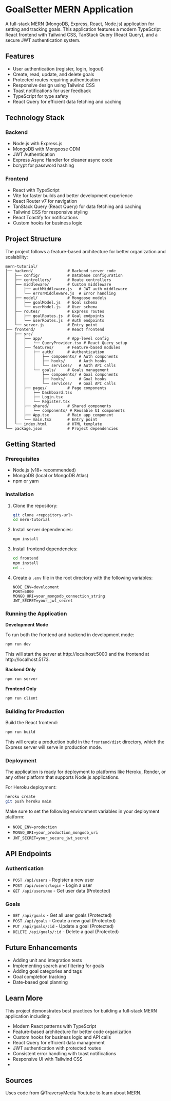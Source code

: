 # GoalSetter MERN Application

A full-stack MERN (MongoDB, Express, React, Node.js) application for setting and tracking goals. This application features a modern TypeScript React frontend with Tailwind CSS, TanStack Query (React Query), and a secure JWT authentication system.

## Features

- User authentication (register, login, logout)
- Create, read, update, and delete goals
- Protected routes requiring authentication
- Responsive design using Tailwind CSS
- Toast notifications for user feedback
- TypeScript for type safety
- React Query for efficient data fetching and caching

## Technology Stack

### Backend
- Node.js with Express.js
- MongoDB with Mongoose ODM
- JWT Authentication
- Express Async Handler for cleaner async code
- bcrypt for password hashing

### Frontend
- React with TypeScript
- Vite for faster builds and better development experience
- React Router v7 for navigation
- TanStack Query (React Query) for data fetching and caching
- Tailwind CSS for responsive styling
- React Toastify for notifications
- Custom hooks for business logic

## Project Structure

The project follows a feature-based architecture for better organization and scalability:

```
mern-tutorial/
├── backend/               # Backend server code
│   ├── config/            # Database configuration
│   ├── controllers/       # Route controllers
│   ├── middleware/        # Custom middleware
│   │   ├── authMiddleware.js   # JWT auth middleware
│   │   └── errorMiddleware.js  # Error handling
│   ├── model/             # Mongoose models
│   │   ├── goalModel.js   # Goal schema
│   │   └── userModel.js   # User schema
│   ├── routes/            # Express routes
│   │   ├── goalRoutes.js  # Goal endpoints
│   │   └── userRoutes.js  # Auth endpoints
│   └── server.js          # Entry point
├── frontend/              # React frontend
│   ├── src/
│   │   ├── app/           # App-level config
│   │   │   └── QueryProvider.tsx # React Query setup
│   │   ├── features/      # Feature-based modules
│   │   │   ├── auth/      # Authentication
│   │   │   │   ├── components/ # Auth components
│   │   │   │   ├── hooks/      # Auth hooks
│   │   │   │   └── services/   # Auth API calls
│   │   │   └── goals/     # Goals management
│   │   │       ├── components/ # Goal components
│   │   │       ├── hooks/      # Goal hooks
│   │   │       └── services/   # Goal API calls
│   │   ├── pages/         # Page components
│   │   │   ├── Dashboard.tsx
│   │   │   ├── Login.tsx
│   │   │   └── Register.tsx
│   │   ├── shared/        # Shared components
│   │   │   └── components/ # Reusable UI components
│   │   ├── App.tsx        # Main app component
│   │   └── main.tsx       # Entry point
│   └── index.html         # HTML template
└── package.json           # Project dependencies
```

## Getting Started

### Prerequisites

- Node.js (v18+ recommended)
- MongoDB (local or MongoDB Atlas)
- npm or yarn

### Installation

1. Clone the repository:
   ```bash
   git clone <repository-url>
   cd mern-tutorial
   ```

2. Install server dependencies:
   ```bash
   npm install
   ```

3. Install frontend dependencies:
   ```bash
   cd frontend
   npm install
   cd ..
   ```

4. Create a `.env` file in the root directory with the following variables:
   ```
   NODE_ENV=development
   PORT=5000
   MONGO_URI=your_mongodb_connection_string
   JWT_SECRET=your_jwt_secret
   ```

### Running the Application

**Development Mode**

To run both the frontend and backend in development mode:
```bash
npm run dev
```

This will start the server at http://localhost:5000 and the frontend at http://localhost:5173.

**Backend Only**
```bash
npm run server
```

**Frontend Only**
```bash
npm run client
```

### Building for Production

Build the React frontend:
```bash
npm run build
```

This will create a production build in the `frontend/dist` directory, which the Express server will serve in production mode.

### Deployment

The application is ready for deployment to platforms like Heroku, Render, or any other platform that supports Node.js applications.

For Heroku deployment:
```bash
heroku create
git push heroku main
```

Make sure to set the following environment variables in your deployment platform:
- `NODE_ENV=production`
- `MONGO_URI=your_production_mongodb_uri`
- `JWT_SECRET=your_secure_jwt_secret`

## API Endpoints

### Authentication
- `POST /api/users` - Register a new user
- `POST /api/users/login` - Login a user
- `GET /api/users/me` - Get user data (Protected)

### Goals
- `GET /api/goals` - Get all user goals (Protected)
- `POST /api/goals` - Create a new goal (Protected)
- `PUT /api/goals/:id` - Update a goal (Protected)
- `DELETE /api/goals/:id` - Delete a goal (Protected)

## Future Enhancements

- Adding unit and integration tests
- Implementing search and filtering for goals
- Adding goal categories and tags
- Goal completion tracking
- Date-based goal planning

## Learn More

This project demonstrates best practices for building a full-stack MERN application including:

- Modern React patterns with TypeScript
- Feature-based architecture for better code organization
- Custom hooks for business logic and API calls
- React Query for efficient data management
- JWT authentication with protected routes
- Consistent error handling with toast notifications
- Responsive UI with Tailwind CSS
- 
## Sources

Uses code from @TraversyMedia Youtube to learn about MERN.
